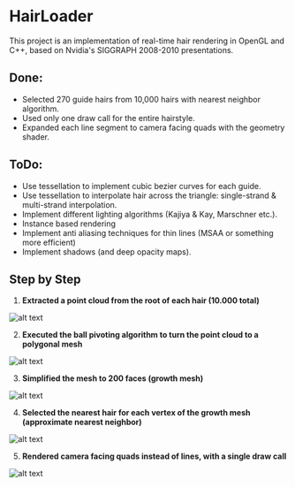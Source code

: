 # HairLoader

This project is an implementation of real-time hair rendering in OpenGL and C++, based on Nvidia's SIGGRAPH 2008-2010 presentations. 

## Done:
- Selected 270 guide hairs from 10,000 hairs with nearest neighbor algorithm.
- Used only one draw call for the entire hairstyle.
- Expanded each line segment to camera facing quads with the geometry shader.

## ToDo:
- Use tessellation to implement cubic bezier curves for each guide.
- Use tessellation to interpolate hair across the triangle: single-strand & multi-strand interpolation.
- Implement different lighting algorithms (Kajiya & Kay, Marschner etc.).
- Instance based rendering
- Implement anti aliasing techniques for thin lines (MSAA or something more efficient)
- Implement shadows (and deep opacity maps).

## Step by Step

1. **Extracted a point cloud from the root of each hair (10.000 total)**

![alt text](https://i.postimg.cc/PrrTnH5d/point-cloud.png)


2. **Executed the ball pivoting algorithm to turn the point cloud to a polygonal mesh**

![alt text](https://i.postimg.cc/dVrWWkc3/ball-pivoting.png)


3. **Simplified the mesh to 200 faces (growth mesh)**

![alt text](https://i.postimg.cc/7hckNG8X/growth-mesh.png)


4. **Selected the nearest hair for each vertex of the growth mesh (approximate nearest neighbor)**

![alt text](https://i.postimg.cc/mrQg2wf4/guides-1.png)



5. **Rendered camera facing quads instead of lines, with a single draw call**

![alt text](https://i.postimg.cc/RVyS78v9/quads.png)

